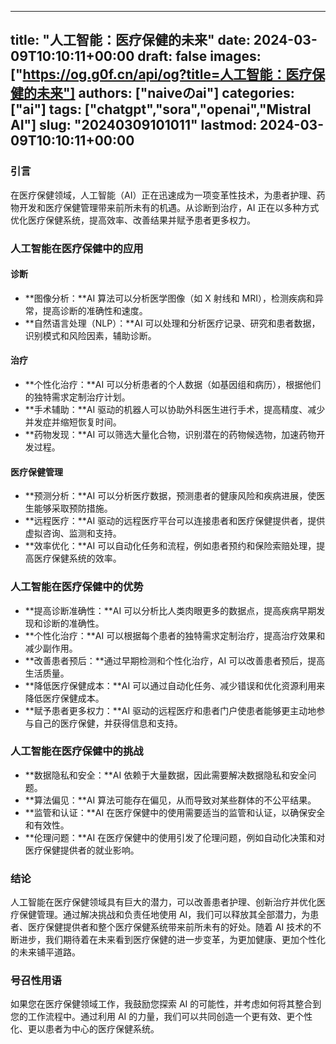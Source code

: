 
---
title: "人工智能：医疗保健的未来"
date: 2024-03-09T10:10:11+00:00
draft: false
images: ["https://og.g0f.cn/api/og?title=人工智能：医疗保健的未来"]
authors: ["naiveのai"]
categories: ["ai"]
tags: ["chatgpt","sora","openai","Mistral AI"]
slug: "20240309101011"
lastmod: 2024-03-09T10:10:11+00:00
---
### 引言

在医疗保健领域，人工智能（AI）正在迅速成为一项变革性技术，为患者护理、药物开发和医疗保健管理带来前所未有的机遇。从诊断到治疗，AI 正在以多种方式优化医疗保健系统，提高效率、改善结果并赋予患者更多权力。

### 人工智能在医疗保健中的应用

#### 诊断

* **图像分析：**AI 算法可以分析医学图像（如 X 射线和 MRI），检测疾病和异常，提高诊断的准确性和速度。
* **自然语言处理（NLP）：**AI 可以处理和分析医疗记录、研究和患者数据，识别模式和风险因素，辅助诊断。

#### 治疗

* **个性化治疗：**AI 可以分析患者的个人数据（如基因组和病历），根据他们的独特需求定制治疗计划。
* **手术辅助：**AI 驱动的机器人可以协助外科医生进行手术，提高精度、减少并发症并缩短恢复时间。
* **药物发现：**AI 可以筛选大量化合物，识别潜在的药物候选物，加速药物开发过程。

#### 医疗保健管理

* **预测分析：**AI 可以分析医疗数据，预测患者的健康风险和疾病进展，使医生能够采取预防措施。
* **远程医疗：**AI 驱动的远程医疗平台可以连接患者和医疗保健提供者，提供虚拟咨询、监测和支持。
* **效率优化：**AI 可以自动化任务和流程，例如患者预约和保险索赔处理，提高医疗保健系统的效率。

### 人工智能在医疗保健中的优势

* **提高诊断准确性：**AI 可以分析比人类肉眼更多的数据点，提高疾病早期发现和诊断的准确性。
* **个性化治疗：**AI 可以根据每个患者的独特需求定制治疗，提高治疗效果和减少副作用。
* **改善患者预后：**通过早期检测和个性化治疗，AI 可以改善患者预后，提高生活质量。
* **降低医疗保健成本：**AI 可以通过自动化任务、减少错误和优化资源利用来降低医疗保健成本。
* **赋予患者更多权力：**AI 驱动的远程医疗和患者门户使患者能够更主动地参与自己的医疗保健，并获得信息和支持。

### 人工智能在医疗保健中的挑战

* **数据隐私和安全：**AI 依赖于大量数据，因此需要解决数据隐私和安全问题。
* **算法偏见：**AI 算法可能存在偏见，从而导致对某些群体的不公平结果。
* **监管和认证：**AI 在医疗保健中的使用需要适当的监管和认证，以确保安全和有效性。
* **伦理问题：**AI 在医疗保健中的使用引发了伦理问题，例如自动化决策和对医疗保健提供者的就业影响。

### 结论

人工智能在医疗保健领域具有巨大的潜力，可以改善患者护理、创新治疗并优化医疗保健管理。通过解决挑战和负责任地使用 AI，我们可以释放其全部潜力，为患者、医疗保健提供者和整个医疗保健系统带来前所未有的好处。随着 AI 技术的不断进步，我们期待着在未来看到医疗保健的进一步变革，为更加健康、更加个性化的未来铺平道路。

### 号召性用语

如果您在医疗保健领域工作，我鼓励您探索 AI 的可能性，并考虑如何将其整合到您的工作流程中。通过利用 AI 的力量，我们可以共同创造一个更有效、更个性化、更以患者为中心的医疗保健系统。